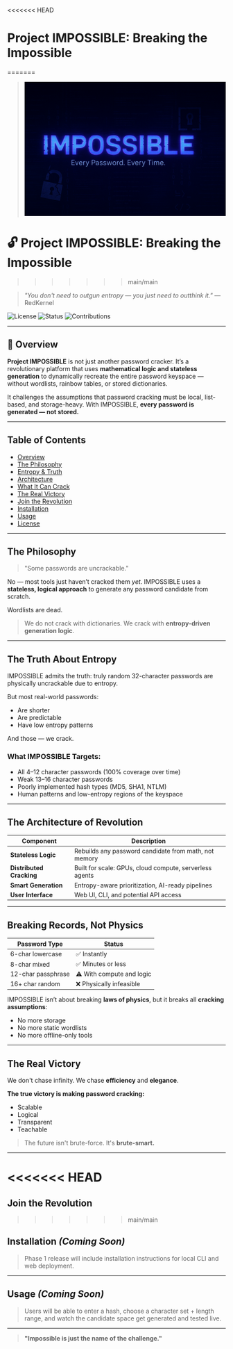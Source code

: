 <<<<<<< HEAD
# Project IMPOSSIBLE: Breaking the Impossible
=======
> ![Process Diagram](https://github.com/Gr3ytrac3/IMPOSSIBLE/blob/850e1a89a40f4a8054f20877324e37300575e0bc/impossible.png)
# 🔓 Project IMPOSSIBLE: Breaking the Impossible
>>>>>>> main/main

> *"You don't need to outgun entropy — you just need to outthink it."*
> — RedKernel

![License](https://img.shields.io/badge/license-MIT-blue.svg) ![Status](https://img.shields.io/badge/status-Alpha-orange.svg) ![Contributions](https://img.shields.io/badge/contributions-welcome-brightgreen.svg)

---

## 📖 Overview

**Project IMPOSSIBLE** is not just another password cracker. It’s a revolutionary platform that uses **mathematical logic and stateless generation** to dynamically recreate the entire password keyspace — without wordlists, rainbow tables, or stored dictionaries.

It challenges the assumptions that password cracking must be local, list-based, and storage-heavy. With IMPOSSIBLE, **every password is generated — not stored.**

---

## Table of Contents

* [Overview](#-overview)
* [The Philosophy](#-the-philosophy)
* [Entropy & Truth](#-the-truth-about-entropy)
* [Architecture](#-the-architecture-of-revolution)
* [What It Can Crack](#-breaking-records-not-physics)
* [The Real Victory](#-the-real-victory)
* [Join the Revolution](#-join-the-revolution)
* [Installation](#-installation)
* [Usage](#-usage)
* [License](#-license)

---

## The Philosophy

> "Some passwords are uncrackable."

No — most tools just haven’t cracked them *yet*.
IMPOSSIBLE uses a **stateless, logical approach** to generate any password candidate from scratch.

Wordlists are dead.

> We do not crack with dictionaries. We crack with **entropy-driven generation logic**.

---

## The Truth About Entropy

IMPOSSIBLE admits the truth: truly random 32-character passwords are physically uncrackable due to entropy.

But most real-world passwords:

* Are shorter
* Are predictable
* Have low entropy patterns

And those — we crack.

### What IMPOSSIBLE Targets:

* All 4–12 character passwords (100% coverage over time)
* Weak 13–16 character passwords
* Poorly implemented hash types (MD5, SHA1, NTLM)
* Human patterns and low-entropy regions of the keyspace

---

## The Architecture of Revolution

| Component                | Description                                             |
| ------------------------ | ------------------------------------------------------- |
| **Stateless Logic**      | Rebuilds any password candidate from math, not memory   |
| **Distributed Cracking** | Built for scale: GPUs, cloud compute, serverless agents |
| **Smart Generation**     | Entropy-aware prioritization, AI-ready pipelines        |
| **User Interface**       | Web UI, CLI, and potential API access                   |

---

## Breaking Records, Not Physics

| Password Type      | Status                    |
| ------------------ | ------------------------- |
| 6-char lowercase   | ✅ Instantly               |
| 8-char mixed       | ✅ Minutes or less         |
| 12-char passphrase | ⚠️ With compute and logic |
| 16+ char random    | ❌ Physically infeasible   |

IMPOSSIBLE isn’t about breaking **laws of physics**, but it breaks all **cracking assumptions**:

* No more storage
* No more static wordlists
* No more offline-only tools

---

## The Real Victory

We don't chase infinity. We chase **efficiency** and **elegance**.

**The true victory is making password cracking:**

* Scalable
* Logical
* Transparent
* Teachable

> The future isn't brute-force. It's **brute-smart.**

---

<<<<<<< HEAD
=======
## Join the Revolution
>>>>>>> main/main

## Installation *(Coming Soon)*

> Phase 1 release will include installation instructions for local CLI and web deployment.

---

## Usage *(Coming Soon)*

> Users will be able to enter a hash, choose a character set + length range, and watch the candidate space get generated and tested live.

---

> **"Impossible is just the name of the challenge."**
